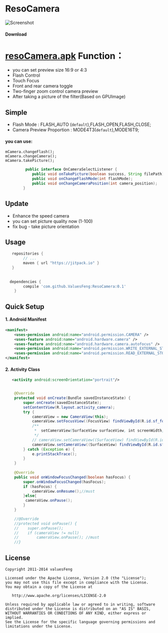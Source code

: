ResoCamera
==========

![Screenshot](https://github.com/ValuesFeng/ResoCamera/blob/master/images/screenshot_camera.jpg)
#### Download
[resoCamera.apk](http://1.values.sinaapp.com/download/resoCamera.apk)
Function：
==========    
   * you can set preview size 16:9 or 4:3  
   * Flash Control  
   * Touch Focus  
   * Front and rear camera toggle  
   * Two-finger zoom control camera preview  
   * After taking a picture of the filter(Based on GPUImage)  


## Simple
  * Flash Mode : FLASH_AUTO (`default`),FLASH_OPEN,FLASH_CLOSE;    
  * Camera Preview Proportion : MODE4T3(`default`),MODE16T9;    

  #### you can use:    
    mCamera.changeFlash();    
    mCamera.changeCamera();    
    mCamera.takePicture();    

````java
         public interface OnCameraSelectListener {
            public void onTakePicture(boolean success, String filePath);
            public void onChangeFlashMode(int flashMode);
            public void onChangeCameraPosition(int camera_position);
        }
````

## Update 
   * Enhance the speed camera
   * you can set picture quality now (1-100)  
   * fix bug - take picture orientation

    
## Usage
```gradle
   repositories {
    	// ...
    	maven { url "https://jitpack.io" }
   }  
  
  
  dependencies {
	    compile 'com.github.ValuesFeng:ResoCamera:0.1'
	}  
```
## Quick Setup
#### 1. Android Manifest
``` xml
<manifest>
    <uses-permission android:name="android.permission.CAMERA" />
    <uses-feature android:name="android.hardware.camera" />
    <uses-feature android:name="android.hardware.camera.autofocus" />
    <uses-permission android:name="android.permission.WRITE_EXTERNAL_STORAGE" />
    <uses-permission android:name="android.permission.READ_EXTERNAL_STORAGE" />
</manifest>
```
#### 2. Activity Class
````xml
   <activity android:screenOrientation="portrait"/>
````
    

````java

    @Override
    protected void onCreate(Bundle savedInstanceState) {
        super.onCreate(savedInstanceState);
        setContentView(R.layout.activity_camera);
        try {
            cameraView = new CameraView(this);
            cameraView.setFocusView((FocusView) findViewById(R.id.sf_focus));
            /**
             *  setCameraView(SurfaceView surfaceView, int screenWidth, int cameraMode)
             */
            // cameraView.setCameraView((SurfaceView) findViewById(R.id.sf_camera));
            cameraView.setCameraView((SurfaceView) findViewById(R.id.sf_camera),CameraView.MODE4T3);
        } catch (Exception e) {
            e.printStackTrace();
        }
    }
    
    @Override
    public void onWindowFocusChanged(boolean hasFocus) {
        super.onWindowFocusChanged(hasFocus);
        if (hasFocus) {
            cameraView.onResume();//must
        }else{
         cameraView.onPause();
        }
    }

    //@Override
    //protected void onPause() {
    //    super.onPause();
    //    if (cameraView != null)
    //        cameraView.onPause(); //must
    //}
````

## License
    Copyright 2011-2014 valuesFeng

    Licensed under the Apache License, Version 2.0 (the "License");
    you may not use this file except in compliance with the License.
    You may obtain a copy of the License at

       http://www.apache.org/licenses/LICENSE-2.0

    Unless required by applicable law or agreed to in writing, software
    distributed under the License is distributed on an "AS IS" BASIS,
    WITHOUT WARRANTIES OR CONDITIONS OF ANY KIND, either express or implied.
    See the License for the specific language governing permissions and
    limitations under the License.
